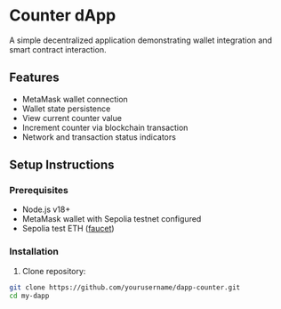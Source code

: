# Counter dApp

A simple decentralized application demonstrating wallet integration and smart contract interaction.

## Features
- MetaMask wallet connection
- Wallet state persistence
- View current counter value
- Increment counter via blockchain transaction
- Network and transaction status indicators

## Setup Instructions

### Prerequisites
- Node.js v18+
- MetaMask wallet with Sepolia testnet configured
- Sepolia test ETH ([faucet](https://sepoliafaucet.com))

### Installation
1. Clone repository:
```bash
git clone https://github.com/yourusername/dapp-counter.git
cd my-dapp